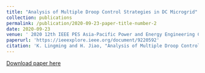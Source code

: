 ```yaml
---
title: "Analysis of Multiple Droop Control Strategies in DC Microgrid"
collection: publications
permalink: /publication/2020-09-23-paper-title-number-2
date: 2020-09-23
venue: ' 2020 12th IEEE PES Asia-Pacific Power and Energy Engineering Conference (APPEEC)'
paperurl: 'https://ieeexplore.ieee.org/document/9220592'
citation: 'K. Lingming and H. Jiao, "Analysis of Multiple Droop Control Strategies in DC Microgrid," 2020 12th IEEE PES Asia-Pacific Power and Energy Engineering Conference (APPEEC), 2020, pp. 1-6, doi: 10.1109/APPEEC48164.2020.9220592.'
---
```



[Download paper here](https://ieeexplore.ieee.org/stamp/stamp.jsp?tp=&arnumber=9220592)
